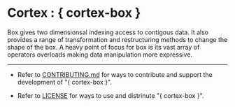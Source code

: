 # Cortex : { cortex-box }

Box gives two dimensionsal indexing access to contigous data. It also provides a range of transformation and restructuring methods to change the shape of the box. A heavy point of focus for box is its vast array of operators overloads making data manipulation more expressive.

---

- Refer to [CONTRIBUTING.md](./CONTRIBUTING.md) for ways to contribute and support the development of "{ cortex-box }".

- Refer to [LICENSE](./LICENSE) for ways to use and distrinute "{ cortex-box }".
